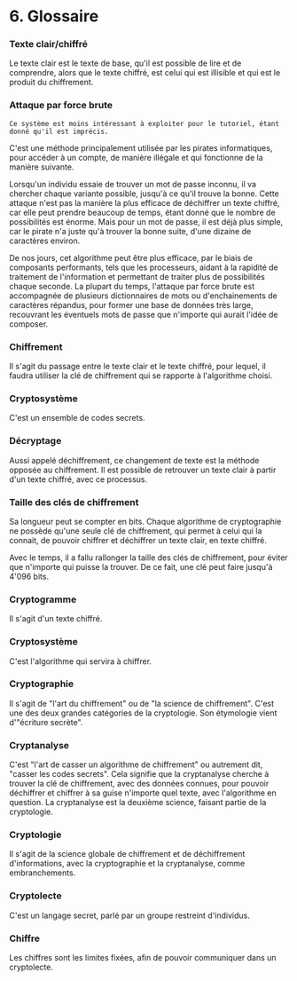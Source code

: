 # 6. Glossaire

### Texte clair/chiffré

Le texte clair est le texte de base, qu'il est possible de lire et de comprendre, alors que le texte chiffré, est celui qui est illisible et qui est le produit du chiffrement.

### Attaque par force brute

```{Warning}
Ce système est moins intéressant à exploiter pour le tutoriel, étant donné qu'il est imprécis.
```

C'est une méthode principalement utilisée par les pirates informatiques, pour accéder à un compte, de manière illégale et qui fonctionne de la manière suivante.

Lorsqu'un individu essaie de trouver un mot de passe inconnu, il va chercher chaque variante possible, jusqu'à ce qu'il trouve la bonne. Cette attaque n'est pas la manière la plus efficace de déchiffrer un texte chiffré, car elle peut prendre beaucoup de temps, étant donné que le nombre de possibilités est énorme. Mais pour un mot de passe, il est déjà plus simple, car le pirate n'a juste qu'à trouver la bonne suite, d'une dizaine de caractères environ.

De nos jours, cet algorithme peut être plus efficace, par le biais de composants performants, tels que les processeurs, aidant à la rapidité de traitement de l'information et permettant de traiter plus de possibilités chaque seconde. La plupart du temps, l'attaque par force brute est accompagnée de plusieurs dictionnaires de mots ou d'enchainements de caractères répandus, pour former une base de données très large, recouvrant les éventuels mots de passe que n'importe qui aurait l'idée de composer.

### Chiffrement

Il s'agit du passage entre le texte clair et le texte chiffré, pour lequel, il faudra utiliser la clé de chiffrement qui se rapporte à l'algorithme choisi.

### Cryptosystème

C'est un ensemble de codes secrets.

### Décryptage

Aussi appelé déchiffrement, ce changement de texte est la méthode opposée au chiffrement. Il est possible de retrouver un texte clair à partir d'un texte chiffré, avec ce processus.

### Taille des clés de chiffrement

Sa longueur peut se compter en bits. Chaque algorithme de cryptographie ne possède qu'une seule clé de chiffrement, qui permet à celui qui la connait, de pouvoir chiffrer et déchiffrer un texte clair, en texte chiffré.

Avec le temps, il a fallu rallonger la taille des clés de chiffrement, pour éviter que n'importe qui puisse la trouver. De ce fait, une clé peut faire jusqu'à 4'096 bits.

### Cryptogramme

Il s'agit d'un texte chiffré.

### Cryptosystème

C'est l'algorithme qui servira à chiffrer.

### Cryptographie

Il s'agit de "l'art du chiffrement" ou de "la science de chiffrement". C'est une des deux grandes catégories de la cryptologie. Son étymologie vient d'"écriture secrète".

### Cryptanalyse

C'est "l'art de casser un algorithme de chiffrement" ou autrement dit, "casser les codes secrets". Cela signifie que la cryptanalyse cherche à trouver la clé de chiffrement, avec des données connues, pour pouvoir déchiffrer et chiffrer à sa guise n'importe quel texte, avec l'algorithme en question. La cryptanalyse est la deuxième science, faisant partie de la cryptologie.

### Cryptologie

Il s'agit de la science globale de chiffrement et de déchiffrement d'informations, avec la cryptographie et la cryptanalyse, comme embranchements.

### Cryptolecte

C'est un langage secret, parlé par un groupe restreint d'individus.

### Chiffre

Les chiffres sont les limites fixées, afin de pouvoir communiquer dans un cryptolecte.